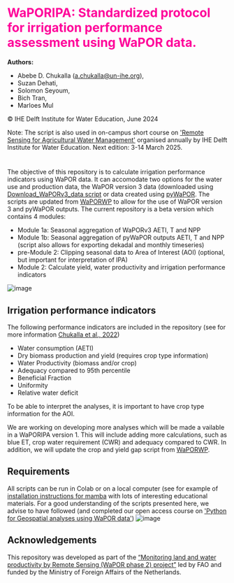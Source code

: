 # <font color='#ff009a'> WaPORIPA: Standardized protocol for irrigation performance assessment using WaPOR data. </font>

**Authors:** 
* Abebe D. Chukalla (a.chukalla@un-ihe.org),
* Suzan Dehati,
* Solomon Seyoum,
* Bich Tran,
* Marloes Mul
   
© IHE Delft Institute for Water Education, June 2024

Note: The script is also used in on-campus short course on ['Remote Sensing for Agricultural Water Management'](https://www.un-ihe.org/courses/on-campus/remote-sensing-agricultural-water-management) organised annually by IHE Delft Institute for Water Education. Next edition: 3-14 March 2025. 
#
The objective of this repository is to calculate irrigation performance indicators using WaPOR data. It can accomodate two options for the water use and production data, the WaPOR version 3 data (downloaded using [Download_WaPORv3_data script](https://github.com/wateraccounting/WaPORMOOC/tree/main/1_WaPOR_download_colab) or data created using [pyWaPOR](https://bitbucket.org/cioapps/pywapor/src/master/). The scripts are updated from [WaPORWP](https://github.com/wateraccounting/WAPORWP) to allow for the use of WaPOR version 3 and pyWaPOR outputs. The current repository is a beta version which contains 4 modules:

- Module 1a: Seasonal aggregation of WaPORv3 AETI, T and NPP
- Module 1b: Seasonal aggregation of pyWaPOR outputs AETI, T and NPP (script also allows for exporting dekadal and monthly timeseries)
- pre-Module 2: Clipping seasonal data to Area of Interest (AOI) (optional, but important for interpretation of IPA)
- Module 2: Calculate yield, water productivity and irrigation performance indicators
  
![image](https://github.com/wateraccounting/WaPORIPA/blob/main/images/WaPORIPA_beta.jpg)

## Irrigation performance indicators 
The following performance indicators are included in the repository (see for more information [Chukalla et al., 2022](https://hess.copernicus.org/articles/26/2759/2022/hess-26-2759-2022.html))
- Water consumption (AETI)
- Dry biomass production and yield (requires crop type information)
- Water Productivity (biomass and/or crop)
- Adequacy compared to 95th percentile
- Beneficial Fraction
- Uniformity
- Relative water deficit

To be able to interpret the analyses, it is important to have crop type information for the AOI.

We are working on developing more analyses which will be made a vailable in a WaPORIPA version 1. This will include adding more calculations, such as blue ET, crop water requirement (CWR) and adequacy compared to CWR. In addition, we will update the crop and yield gap script from [WaPORWP](https://github.com/wateraccounting/WAPORWP). 

## Requirements
All scripts can be run in Colab or on a local computer (see for example of [installation instructions for mamba](https://courses.gisopencourseware.org/mod/book/view.php?id=430&chapterid=1427) with lots of interesting educational materials. For a good understanding of the scripts presented here, we advise to have followed (and completed our open access course on ['Python for Geospatial analyses using WaPOR data'](https://ocw.un-ihe.org/user/index.php?id=272))
![image](https://github.com/wateraccounting/WaPORMOOC/blob/main/images/Banner%2Cpython%2CWaPOR.jpeg)

## Acknowledgements
This repository was developed as part of the [“Monitoring land and water productivity by Remote Sensing (WaPOR phase 2) project”](https://www.fao.org/in-action/remote-sensing-for-water-productivity/en/) led by FAO and funded by the Ministry of Foreign Affairs of the Netherlands. 
